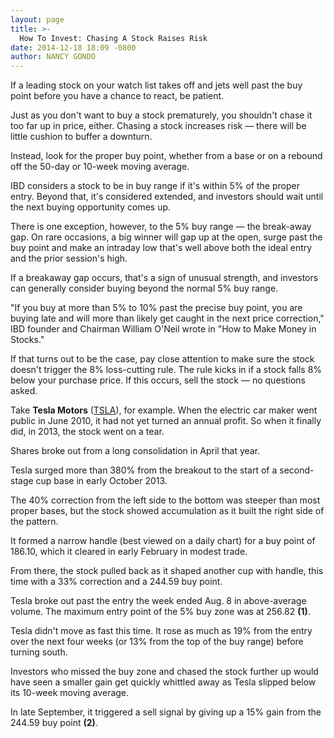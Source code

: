 ```yaml
---
layout: page
title: >-
  How To Invest: Chasing A Stock Raises Risk
date: 2014-12-18 18:09 -0800
author: NANCY GONDO
---
```





If a leading stock on your watch list takes off and jets well past the buy point before you have a chance to react, be patient.

  

Just as you don't want to buy a stock prematurely, you shouldn't chase it too far up in price, either. Chasing a stock increases risk — there will be little cushion to buffer a downturn.

  

Instead, look for the proper buy point, whether from a base or on a rebound off the 50-day or 10-week moving average.

  

IBD considers a stock to be in buy range if it's within 5% of the proper entry. Beyond that, it's considered extended, and investors should wait until the next buying opportunity comes up.

  

There is one exception, however, to the 5% buy range — the break-away gap. On rare occasions, a big winner will gap up at the open, surge past the buy point and make an intraday low that's well above both the ideal entry and the prior session's high.

  

If a breakaway gap occurs, that's a sign of unusual strength, and investors can generally consider buying beyond the normal 5% buy range.

  

"If you buy at more than 5% to 10% past the precise buy point, you are buying late and will more than likely get caught in the next price correction," IBD founder and Chairman William O'Neil wrote in "How to Make Money in Stocks."

  

If that turns out to be the case, pay close attention to make sure the stock doesn't trigger the 8% loss-cutting rule. The rule kicks in if a stock falls 8% below your purchase price. If this occurs, sell the stock — no questions asked.

  

Take **Tesla Motors** ([TSLA](https://research.investors.com/quote.aspx?symbol=TSLA)), for example. When the electric car maker went public in June 2010, it had not yet turned an annual profit. So when it finally did, in 2013, the stock went on a tear.

  

Shares broke out from a long consolidation in April that year.

  

Tesla surged more than 380% from the breakout to the start of a second-stage cup base in early October 2013.

  

The 40% correction from the left side to the bottom was steeper than most proper bases, but the stock showed accumulation as it built the right side of the pattern.

  

It formed a narrow handle (best viewed on a daily chart) for a buy point of 186.10, which it cleared in early February in modest trade.

  

From there, the stock pulled back as it shaped another cup with handle, this time with a 33% correction and a 244.59 buy point.

  

Tesla broke out past the entry the week ended Aug. 8 in above-average volume. The maximum entry point of the 5% buy zone was at 256.82 **(1)**.

  

Tesla didn't move as fast this time. It rose as much as 19% from the entry over the next four weeks (or 13% from the top of the buy range) before turning south.

  

Investors who missed the buy zone and chased the stock further up would have seen a smaller gain get quickly whittled away as Tesla slipped below its 10-week moving average.

  

In late September, it triggered a sell signal by giving up a 15% gain from the 244.59 buy point **(2)**.




